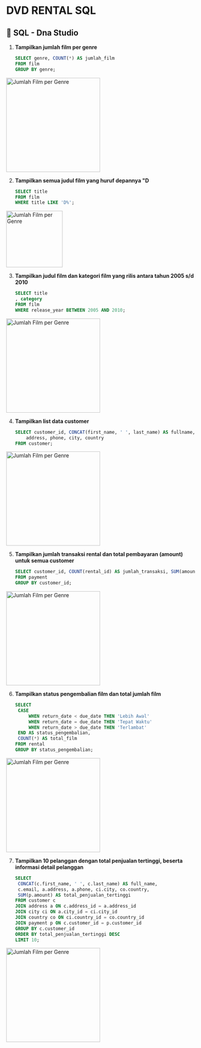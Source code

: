 # DVD RENTAL SQL

## 📘  SQL - Dna Studio

1. **Tampilkan jumlah film per genre**
   ```sql
   SELECT genre, COUNT(*) AS jumlah_film
   FROM film
   GROUP BY genre;

<img src="https://github.com/zareee12/sql-rental-dvd/blob/main/image/hasil%201.png" alt="Jumlah Film per Genre" width="250"/>

2. **Tampilkan semua judul film yang huruf depannya "D**
   ```sql
   SELECT title
   FROM film
   WHERE title LIKE 'D%';

<img src="https://github.com/zareee12/sql-rental-dvd/blob/main/image/hasil%202.png" alt="Jumlah Film per Genre" width="150"/>
   
3. **Tampilkan judul film dan kategori film yang rilis antara tahun 2005 s/d 2010**
   ```sql
   SELECT title
   , category
   FROM film
   WHERE release_year BETWEEN 2005 AND 2010;

<img src="https://github.com/zareee12/sql-rental-dvd/blob/main/image/hasil%203.png" alt="Jumlah Film per Genre" width="250"/>

4. **Tampilkan list data customer**
   ```sql
   SELECT customer_id, CONCAT(first_name, ' ', last_name) AS fullname,
       address, phone, city, country
   FROM customer;

<img src="https://github.com/zareee12/sql-rental-dvd/blob/main/image/hasil%204.png" alt="Jumlah Film per Genre" width="250"/>

5. **Tampilkan jumlah transaksi rental dan total pembayaran (amount) untuk semua customer**
   ```sql
   SELECT customer_id, COUNT(rental_id) AS jumlah_transaksi, SUM(amount) AS total_payment
   FROM payment
   GROUP BY customer_id;

<img src="https://github.com/zareee12/sql-rental-dvd/blob/main/image/hasil%205.png" alt="Jumlah Film per Genre" width="250"/>
   
6. **Tampilkan status pengembalian film dan total jumlah film**
   ```sql
   SELECT 
    CASE 
        WHEN return_date < due_date THEN 'Lebih Awal'
        WHEN return_date = due_date THEN 'Tepat Waktu'
        WHEN return_date > due_date THEN 'Terlambat'
    END AS status_pengembalian,
    COUNT(*) AS total_film
   FROM rental
   GROUP BY status_pengembalian;

<img src="https://github.com/zareee12/sql-rental-dvd/blob/main/image/hasil%206.png" alt="Jumlah Film per Genre" width="250"/>

7. **Tampilkan 10 pelanggan dengan total penjualan tertinggi, beserta informasi detail pelanggan**
   ```sql
   SELECT 
    CONCAT(c.first_name, ' ', c.last_name) AS full_name,
    c.email, a.address, a.phone, ci.city, co.country,
    SUM(p.amount) AS total_penjualan_tertinggi
   FROM customer c
   JOIN address a ON c.address_id = a.address_id
   JOIN city ci ON a.city_id = ci.city_id
   JOIN country co ON ci.country_id = co.country_id
   JOIN payment p ON c.customer_id = p.customer_id
   GROUP BY c.customer_id
   ORDER BY total_penjualan_tertinggi DESC
   LIMIT 10;

<img src="https://github.com/zareee12/sql-rental-dvd/blob/main/image/hasil%207.png" alt="Jumlah Film per Genre" width="250"/>


   

